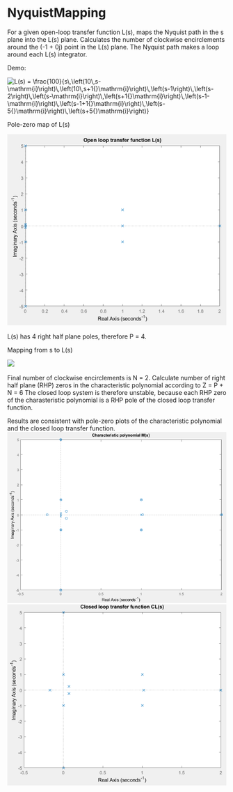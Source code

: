 # NyquistMapping
For a given open-loop transfer function L(s), maps the Nyquist path in the s plane into the L(s) plane. Calculates the number of clockwise encirclements around the (-1 + 0j) point in the L(s) plane. The Nyquist path makes a loop around each L(s) integrator.

Demo:

<img src="https://bit.ly/2JV19pP" align="center" border="0" alt="L(s) = \frac{100}{s\,\left(10\,s-\mathrm{i}\right)\,\left(10\,s+1{}\mathrm{i}\right)\,\left(s-1\right)\,\left(s-2\right)\,\left(s-\mathrm{i}\right)\,\left(s+1{}\mathrm{i}\right)\,\left(s-1-\mathrm{i}\right)\,\left(s-1+1{}\mathrm{i}\right)\,\left(s-5{}\mathrm{i}\right)\,\left(s+5{}\mathrm{i}\right)}" width="714" height="40" />

Pole-zero map of L(s)

![](openloopLs.png)

L(s) has 4 right half plane poles, therefore P = 4.

Mapping from s to L(s)

![](animation.gif)

Final number of clockwise encirclements is N = 2. Calculate number of right half plane (RHP) zeros in the characteristic polynomial according to Z = P + N = 6
The closed loop system is therefore unstable, because each RHP zero of the charasteristic polynomial is a RHP pole of the closed loop transfer function.

Results are consistent with pole-zero plots of the characteristic polynomial and the closed loop transfer function.
![](charpolMs.png)
![](closedloopCLs.png)
